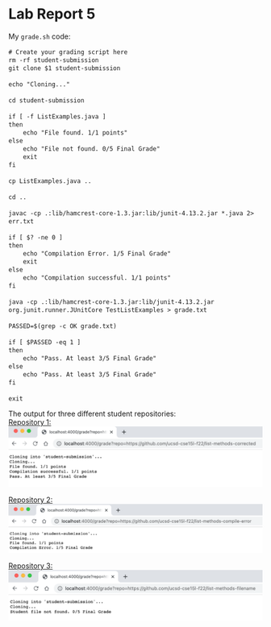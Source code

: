 # Lab Report 5

My `grade.sh` code: 

```
# Create your grading script here
rm -rf student-submission
git clone $1 student-submission

echo "Cloning..."

cd student-submission

if [ -f ListExamples.java ]
then
    echo "File found. 1/1 points"
else
    echo "File not found. 0/5 Final Grade"
    exit
fi

cp ListExamples.java ..

cd ..

javac -cp .:lib/hamcrest-core-1.3.jar:lib/junit-4.13.2.jar *.java 2> err.txt

if [ $? -ne 0 ]
then
    echo "Compilation Error. 1/5 Final Grade"
    exit
else
    echo "Compilation successful. 1/1 points"
fi

java -cp .:lib/hamcrest-core-1.3.jar:lib/junit-4.13.2.jar org.junit.runner.JUnitCore TestListExamples > grade.txt

PASSED=$(grep -c OK grade.txt)

if [ $PASSED -eq 1 ]
then
    echo "Pass. At least 3/5 Final Grade"
else
    echo "Pass. At least 3/5 Final Grade"
fi

exit
```

The output for three different student repositories: <br />
[Repository 1:](https://github.com/ucsd-cse15l-f22/list-methods-corrected)
![Image](methods_corrected.png)

[Repository 2:](https://github.com/ucsd-cse15l-f22/list-methods-compile-error)
![Image](compile_error.png)

[Repository 3:](https://github.com/ucsd-cse15l-f22/list-methods-filename)
![Image](file_name.png)











